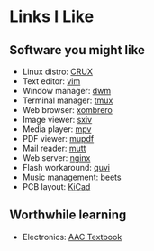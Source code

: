 # Links I Like

## Software you might like

* Linux distro: [CRUX](http://crux.nu)
* Text editor: [vim](http://www.vim.org)
* Window manager: [dwm](http://dwm.suckless.org)
* Terminal manager: [tmux](http://tmux.sourceforge.net)
* Web browser: [xombrero](https://opensource.conformal.com/wiki/xombrero)
* Image viewer: [sxiv](https://github.com/muennich/sxiv)
* Media player: [mpv](http://mpv.io)
* PDF viewer: [mupdf](http://mupdf.com)
* Mail reader: [mutt](http://www.mutt.org)
* Web server: [nginx](http://nginx.org)
* Flash workaround: [quvi](http://quvi.sourceforge.net)
* Music management: [beets](http://beets.radbox.org)
* PCB layout: [KiCad](http://kicad-pcb.org)

## Worthwhile learning

* Electronics: [AAC Textbook](http://www.allaboutcircuits.com/textbook)

